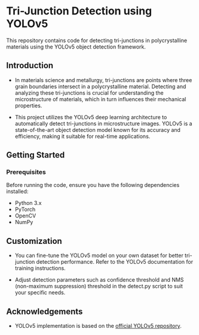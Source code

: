 # Tri-Junction Detection using YOLOv5

This repository contains code for detecting tri-junctions in polycrystalline materials using the YOLOv5 object detection framework.

## Introduction

- In materials science and metallurgy, tri-junctions are points where three grain boundaries intersect in a polycrystalline material. Detecting and analyzing these tri-junctions is crucial for understanding the microstructure of materials, which in turn influences their mechanical properties.

- This project utilizes the YOLOv5 deep learning architecture to automatically detect tri-junctions in microstructure images. YOLOv5 is a state-of-the-art object detection model known for its accuracy and efficiency, making it suitable for real-time applications.

## Getting Started

### Prerequisites

Before running the code, ensure you have the following dependencies installed:

- Python 3.x
- PyTorch
- OpenCV
- NumPy

## Customization
- You can fine-tune the YOLOv5 model on your own dataset for better tri-junction detection performance. Refer to the YOLOv5 documentation for training instructions.

- Adjust detection parameters such as confidence threshold and NMS (non-maximum suppression) threshold in the detect.py script to suit your specific needs.

## Acknowledgements

- YOLOv5 implementation is based on the [official YOLOv5 repository](https://github.com/ultralytics/yolov5).

